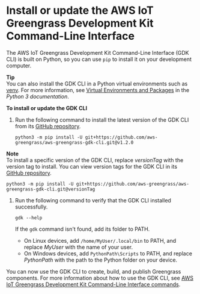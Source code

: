 # Install or update the AWS IoT Greengrass Development Kit Command\-Line Interface<a name="install-greengrass-development-kit-cli"></a>

The AWS IoT Greengrass Development Kit Command\-Line Interface \(GDK CLI\) is built on Python, so you can use `pip` to install it on your development computer\.

**Tip**  
You can also install the GDK CLI in a Python virtual environments such as [venv](https://docs.python.org/3/library/venv.html#module-venv)\. For more information, see [Virtual Environments and Packages](https://docs.python.org/3/tutorial/venv.html) in the *Python 3 documentation*\.

**To install or update the GDK CLI**

1. Run the following command to install the latest version of the GDK CLI from its [GitHub repository](https://github.com/aws-greengrass/aws-greengrass-gdk-cli)\.

   ```
   python3 -m pip install -U git+https://github.com/aws-greengrass/aws-greengrass-gdk-cli.git@v1.2.0
   ```
**Note**  
To install a specific version of the GDK CLI, replace *versionTag* with the version tag to install\. You can view version tags for the GDK CLI in its [GitHub repository](https://github.com/aws-greengrass/aws-greengrass-gdk-cli/tags)\.  

   ```
   python3 -m pip install -U git+https://github.com/aws-greengrass/aws-greengrass-gdk-cli.git@versionTag
   ```

1. <a name="gdk-cli-verify-installation"></a>Run the following command to verify that the GDK CLI installed successfully\.

   ```
   gdk --help
   ```

   If the `gdk` command isn't found, add its folder to PATH\.
   + On Linux devices, add `/home/MyUser/.local/bin` to PATH, and replace *MyUser* with the name of your user\.
   + On Windows devices, add `PythonPath\Scripts` to PATH, and replace *PythonPath* with the path to the Python folder on your device\.

You can now use the GDK CLI to create, build, and publish Greengrass components\. For more information about how to use the GDK CLI, see [AWS IoT Greengrass Development Kit Command\-Line Interface commands](greengrass-development-kit-cli-commands.md)\.